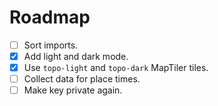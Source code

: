 # Roadmap

- [ ] Sort imports.
- [x] Add light and dark mode.
- [x] Use `topo-light` and `topo-dark` MapTiler tiles.
- [ ] Collect data for place times.
- [ ] Make key private again.
